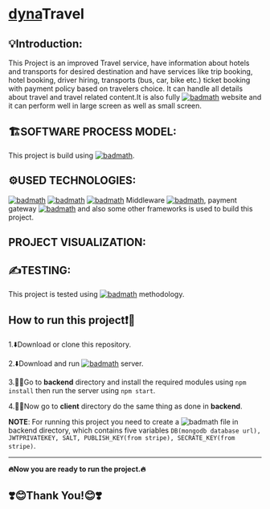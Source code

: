 # <ins>dyna</ins>Travel

## 💡Introduction:

This Project is an improved Travel service, have information about hotels and transports for desired destination and have services like trip booking, hotel booking, driver hiring,
transports (bus, car, bike etc.) ticket booking with payment policy based on travelers choice. It can handle all details about travel and travel related content.It is also fully [![badmath](https://img.shields.io/badge/responsive-blue)](https://www.w3schools.com/html/html_responsive.asp) website and it can perform well in large screen as well as small screen.

## 🏗️SOFTWARE PROCESS MODEL:

This project is build using [![badmath](https://img.shields.io/badge/Spiral_Development_Model-informational)](https://www.javatpoint.com/software-engineering-spiral-model).

## ⚙️USED TECHNOLOGIES:

[![badmath](https://img.shields.io/badge/FrontEnd-React-blue)](https://react.dev/learn)
[![badmath](https://img.shields.io/badge/BackEnd-NodeJS-darkgreen)](https://nodejs.org/)
[![badmath](https://img.shields.io/badge/Database-MongoDB-green)](https://www.mongodb.com/)
Middleware [![badmath](https://img.shields.io/badge/Axios-8A2BE2)](https://www.npmjs.com/package/axios), payment gateway [![badmath](https://img.shields.io/badge/Stripe-6B71DD)](https://stripe.com/) and also some other frameworks is used to build this project.

## PROJECT VISUALIZATION:



## ✍TESTING:

This project is tested using [![badmath](https://img.shields.io/badge/Alpha_Testing-orange)](https://www.javatpoint.com/alpha-testing) methodology.

## How to run this project❗🤔

1.⬇️Download or clone this repository.

2.⬇️Download and run [![badmath](https://img.shields.io/badge/MongoDB-green)](https://www.mongodb.com/) server.

3.🕵️‍♂️Go to **backend** directory and install the required modules using ```npm install``` then run the server using ```npm start```.

4.🕵️‍♂️Now go to **client**  directory do the same thing as done in **backend**.
  

**NOTE**:  For running this project you need to create a ![badmath](https://img.shields.io/badge/.env-gray) file in backend directory, which contains five variables ```DB(mongodb database url), JWTPRIVATEKEY, SALT, PUBLISH_KEY(from stripe), SECRATE_KEY(from stripe)```.

---

**🔥Now you are ready to run the project.🔥**


##  ❣️😊Thank You!😊❣️

